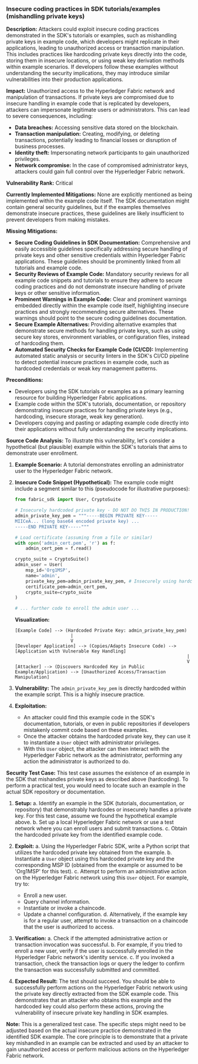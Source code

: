 ### Insecure coding practices in SDK tutorials/examples (mishandling private keys)

**Description:**
Attackers could exploit insecure coding practices demonstrated in the SDK's tutorials or examples, such as mishandling private keys in example code, which developers might replicate in their applications, leading to unauthorized access or transaction manipulation. This includes practices like hardcoding private keys directly into the code, storing them in insecure locations, or using weak key derivation methods within example scenarios. If developers follow these examples without understanding the security implications, they may introduce similar vulnerabilities into their production applications.

**Impact:**
Unauthorized access to the Hyperledger Fabric network and manipulation of transactions. If private keys are compromised due to insecure handling in example code that is replicated by developers, attackers can impersonate legitimate users or administrators. This can lead to severe consequences, including:
- **Data breaches:** Accessing sensitive data stored on the blockchain.
- **Transaction manipulation:** Creating, modifying, or deleting transactions, potentially leading to financial losses or disruption of business processes.
- **Identity theft:** Impersonating network participants to gain unauthorized privileges.
- **Network compromise:** In the case of compromised administrator keys, attackers could gain full control over the Hyperledger Fabric network.

**Vulnerability Rank:**
Critical

**Currently Implemented Mitigations:**
None are explicitly mentioned as being implemented within the example code itself. The SDK documentation might contain general security guidelines, but if the examples themselves demonstrate insecure practices, these guidelines are likely insufficient to prevent developers from making mistakes.

**Missing Mitigations:**
- **Secure Coding Guidelines in SDK Documentation:**  Comprehensive and easily accessible guidelines specifically addressing secure handling of private keys and other sensitive credentials within Hyperledger Fabric applications. These guidelines should be prominently linked from all tutorials and example code.
- **Security Reviews of Example Code:**  Mandatory security reviews for all example code snippets and tutorials to ensure they adhere to secure coding practices and do not demonstrate insecure handling of private keys or other sensitive information.
- **Prominent Warnings in Example Code:**  Clear and prominent warnings embedded directly within the example code itself, highlighting insecure practices and strongly recommending secure alternatives. These warnings should point to the secure coding guidelines documentation.
- **Secure Example Alternatives:** Providing alternative examples that demonstrate secure methods for handling private keys, such as using secure key stores, environment variables, or configuration files, instead of hardcoding them.
- **Automated Security Checks for Example Code (CI/CD):** Implementing automated static analysis or security linters in the SDK's CI/CD pipeline to detect potential insecure practices in example code, such as hardcoded credentials or weak key management patterns.

**Preconditions:**
- Developers using the SDK tutorials or examples as a primary learning resource for building Hyperledger Fabric applications.
- Example code within the SDK's tutorials, documentation, or repository demonstrating insecure practices for handling private keys (e.g., hardcoding, insecure storage, weak key generation).
- Developers copying and pasting or adapting example code directly into their applications without fully understanding the security implications.

**Source Code Analysis:**
To illustrate this vulnerability, let's consider a hypothetical (but plausible) example within the SDK's tutorials that aims to demonstrate user enrollment.

1. **Example Scenario:** A tutorial demonstrates enrolling an administrator user to the Hyperledger Fabric network.
2. **Insecure Code Snippet (Hypothetical):** The example code might include a segment similar to this (pseudocode for illustrative purposes):
   ```python
   from fabric_sdk import User, CryptoSuite

   # Insecurely hardcoded private key - DO NOT DO THIS IN PRODUCTION!
   admin_private_key_pem = """-----BEGIN PRIVATE KEY-----
   MIICeA... (long base64 encoded private key) ...
   -----END PRIVATE KEY-----"""

   # Load certificate (assuming from a file or similar)
   with open('admin_cert.pem', 'r') as f:
       admin_cert_pem = f.read()

   crypto_suite = CryptoSuite()
   admin_user = User(
       msp_id='Org1MSP',
       name='admin',
       private_key_pem=admin_private_key_pem, # Insecurely using hardcoded key
       certificate_pem=admin_cert_pem,
       crypto_suite=crypto_suite
   )

   # ... further code to enroll the admin user ...
   ```

   **Visualization:**

   ```
   [Example Code] --> (Hardcoded Private Key: admin_private_key_pem)
                        |
                        V
   [Developer Application] --> (Copies/Adapts Insecure Code) --> [Application with Vulnerable Key Handling]
                                                                    |
                                                                    V
   [Attacker] --> (Discovers Hardcoded Key in Public Example/Application) --> [Unauthorized Access/Transaction Manipulation]
   ```

3. **Vulnerability:** The `admin_private_key_pem` is directly hardcoded within the example script. This is a highly insecure practice.
4. **Exploitation:**
   - An attacker could find this example code in the SDK's documentation, tutorials, or even in public repositories if developers mistakenly commit code based on these examples.
   - Once the attacker obtains the hardcoded private key, they can use it to instantiate a `User` object with administrator privileges.
   - With this `User` object, the attacker can then interact with the Hyperledger Fabric network as the administrator, performing any action the administrator is authorized to do.

**Security Test Case:**
This test case assumes the existence of an example in the SDK that mishandles private keys as described above (hardcoding). To perform a practical test, you would need to locate such an example in the actual SDK repository or documentation.

1. **Setup:**
   a. Identify an example in the SDK (tutorials, documentation, or repository) that demonstrably hardcodes or insecurely handles a private key. For this test case, assume we found the hypothetical example above.
   b. Set up a local Hyperledger Fabric network or use a test network where you can enroll users and submit transactions.
   c. Obtain the hardcoded private key from the identified example code.

2. **Exploit:**
   a. Using the Hyperledger Fabric SDK, write a Python script that utilizes the hardcoded private key obtained from the example.
   b. Instantiate a `User` object using this hardcoded private key and the corresponding MSP ID (obtained from the example or assumed to be 'Org1MSP' for this test).
   c. Attempt to perform an administrative action on the Hyperledger Fabric network using this `User` object. For example, try to:
      - Enroll a new user.
      - Query channel information.
      - Instantiate or invoke a chaincode.
      - Update a channel configuration.
   d. Alternatively, if the example key is for a regular user, attempt to invoke a transaction on a chaincode that the user is authorized to access.

3. **Verification:**
   a. Check if the attempted administrative action or transaction invocation was successful.
   b. For example, if you tried to enroll a new user, verify if the user is successfully enrolled in the Hyperledger Fabric network's identity service.
   c. If you invoked a transaction, check the transaction logs or query the ledger to confirm the transaction was successfully submitted and committed.

4. **Expected Result:** The test should succeed. You should be able to successfully perform actions on the Hyperledger Fabric network using the private key directly extracted from the SDK example code. This demonstrates that an attacker who obtains this example and the hardcoded key could also perform these actions, proving the vulnerability of insecure private key handling in SDK examples.

**Note:** This is a generalized test case. The specific steps might need to be adjusted based on the actual insecure practice demonstrated in the identified SDK example. The core principle is to demonstrate that a private key mishandled in an example can be extracted and used by an attacker to gain unauthorized access or perform malicious actions on the Hyperledger Fabric network.
